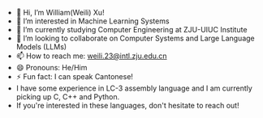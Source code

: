 - 👋 Hi, I’m William(Weili) Xu!
- 👀 I’m interested in Machine Learning Systems
- 🌱 I’m currently studying Computer Engineering at ZJU-UIUC Institute
- 💞️ I’m looking to collaborate on Computer Systems and Large Language Models (LLMs)
- 📫 How to reach me: weili.23@intl.zju.edu.cn
- 😄 Pronouns: He/Him
- ⚡ Fun fact: I can speak Cantonese!
- I have some experience in LC-3 assembly language and I am currently picking up C, C++ and Python.
- If you're interested in these languages, don't hesitate to reach out!

<!---
Weili-0234/Weili-0234 is a ✨ special ✨ repository because its `README.md` (this file) appears on your GitHub profile.
You can click the Preview link to take a look at your changes.
--->
